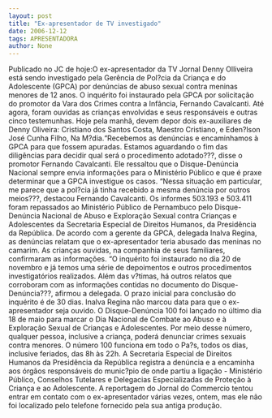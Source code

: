 ```yaml
---
layout: post
title: "Ex-apresentador de TV investigado"
date: 2006-12-12
tags: APRESENTADORA
author: None
---
```

Publicado no JC de hoje:O ex-apresentador da TV Jornal Denny Olliveira está sendo investigado pela Gerência de Pol?cia da Criança e do Adolescente (GPCA) por denúncias de abuso sexual contra meninas menores de 12 anos. O inquérito foi instaurado pela GPCA por solicitação do promotor da Vara dos Crimes contra a Infância, Fernando Cavalcanti. Até agora, foram ouvidas as crianças envolvidas e seus responsáveis e outras cinco testemunhas. Hoje pela manhã, devem depor dois ex-auxiliares de Denny Oliveira: Cristiano dos Santos Costa, Maestro Cristiano, e Eden?lson José Cunha Filho, Na M?dia.“Recebemos as denúncias e encaminhamos à GPCA para que fossem apuradas. Estamos aguardando o fim das diligências para decidir qual será o procedimento adotado???, disse o promotor Fernando Cavalcanti. 
Ele ressaltou que o Disque-Denúncia Nacional sempre envia informações para o Ministério Público e que é praxe determinar que a GPCA investigue os casos. “Nessa situação em particular, me parece que a pol?cia já tinha recebido a mesma denúncia por outros meios???, destacou Fernando Cavalcanti.
Os informes 503.193 e 503.411 foram repassados ao Ministério Público de Pernambuco pelo Disque-Denúncia Nacional de Abuso e Exploração Sexual contra Crianças e Adolescentes da Secretaria Especial de Direitos Humanos, da Presidência da República. De acordo com a gerente da GPCA, delegada Inalva Regina, as denúncias relatam que o ex-apresentador teria abusado das meninas no camarim. As crianças ouvidas, na companhia de seus familiares, confirmaram as informações.
“O inquérito foi instaurado no dia 20 de novembro e já temos uma série de depoimentos e outros procedimentos investigatórios realizados. Além das v?timas, há outros relatos que corroboram com as informações contidas no documento do Disque-Denúncia???, afirmou a delegada. O prazo inicial para conclusão do inquérito é de 30 dias. Inalva Regina não marcou data para que o ex-apresentador seja ouvido.
O Disque-Denúncia 100 foi lançado no último dia 18 de maio para marcar o Dia Nacional de Combate ao Abuso e à Exploração Sexual de Crianças e Adolescentes. Por meio desse número, qualquer pessoa, inclusive a criança, poderá denunciar crimes sexuais contra menores. O número 100 funciona em todo o Pa?s, todos os dias, inclusive feriados, das 8h às 22h. A Secretaria Especial de Direitos Humanos da Presidência da República registra a denúncia e a encaminha aos órgãos responsáveis do munic?pio de onde partiu a ligação - Ministério Público, Conselhos Tutelares e Delegacias Especializadas de Proteção à Criança e ao Adolescente.
A reportagem do Jornal do Commercio tentou entrar em contato com o ex-apresentador várias vezes, ontem, mas ele não foi localizado pelo telefone fornecido pela sua antiga produção.  